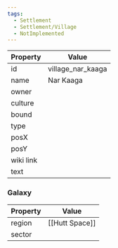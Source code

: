 ```yaml
---
tags:
  - Settlement
  - Settlement/Village
  - NotImplemented
---
```


| Property  | Value             |
| --------- | ----------------- |
| id        | village_nar_kaaga |
| name      | Nar Kaaga         |
| owner     |                   |
| culture   |                   |
| bound     |                   |
| type      |                   |
| posX      |                   |
| posY      |                   |
| wiki link |                   |
| text      |                   |

### Galaxy
| Property | Value          |
| -------- | -------------- |
| region   | [[Hutt Space]] |
| sector   |                |
